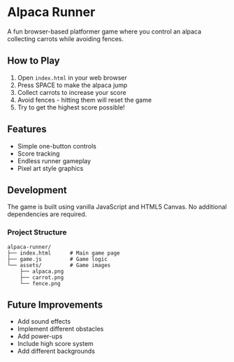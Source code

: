 # Alpaca Runner

A fun browser-based platformer game where you control an alpaca collecting carrots while avoiding fences.

## How to Play

1. Open `index.html` in your web browser
2. Press SPACE to make the alpaca jump
3. Collect carrots to increase your score
4. Avoid fences - hitting them will reset the game
5. Try to get the highest score possible!

## Features

- Simple one-button controls
- Score tracking
- Endless runner gameplay
- Pixel art style graphics

## Development

The game is built using vanilla JavaScript and HTML5 Canvas. No additional dependencies are required.

### Project Structure

```
alpaca-runner/
├── index.html      # Main game page
├── game.js         # Game logic
└── assets/         # Game images
    ├── alpaca.png
    ├── carrot.png
    └── fence.png
```

## Future Improvements

- Add sound effects
- Implement different obstacles
- Add power-ups
- Include high score system
- Add different backgrounds
